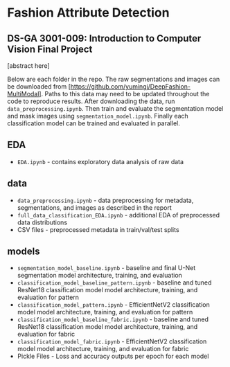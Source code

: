 # Fashion Attribute Detection
## DS-GA 3001-009: Introduction to Computer Vision Final Project

[abstract here]

Below are each folder in the repo.  The raw segmentations and images can be downloaded from [https://github.com/yumingj/DeepFashion-MultiModal].  Paths to this data may need to be updated throughout the code to reproduce results.  After downloading the data, run `data_preprocessing.ipynb`.  Then train and evaluate the segmentation model and mask images using `segmentation_model.ipynb`.  Finally each classification model can be trained and evaluated in parallel.

## EDA
- `EDA.ipynb` - contains exploratory data analysis of raw data
  
## data
- `data_preprocessing.ipynb` - data preprocessing for metadata, segmentations, and images as described in the report
- `full_data_classification_EDA.ipynb` - additional EDA of preprocessed data distributions
- CSV files - preprocessed metadata in train/val/test splits
  
## models
- `segmentation_model_baseline.ipynb` - baseline and final U-Net segmentation model architecture, training, and evaluation
- `classification_model_baseline_pattern.ipynb` - baseline and tuned ResNet18 classification model model architecture, training, and evaluation for pattern
- `classification_model_pattern.ipynb` - EfficientNetV2 classification model model architecture, training, and evaluation for pattern
- `classification_model_baseline_fabric.ipynb` - baseline and tuned ResNet18 classification model model architecture, training, and evaluation for fabric
- `classification_model_fabric.ipynb` - EfficientNetV2 classification model model architecture, training, and evaluation for fabric
- Pickle Files - Loss and accuracy outputs per epoch for each model

